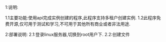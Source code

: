1:说明:

  1.1主要功能:使用api完成实例创建的程序,此程序支持多租户创建实例.
  1.2此程序免费开源,仅可用于测试和学习,不可用于其他所有商业或者非法用途.

2:部署说明:
  2.1:登录linux服务器,切换到root用户下.
  2.2:创建文件
